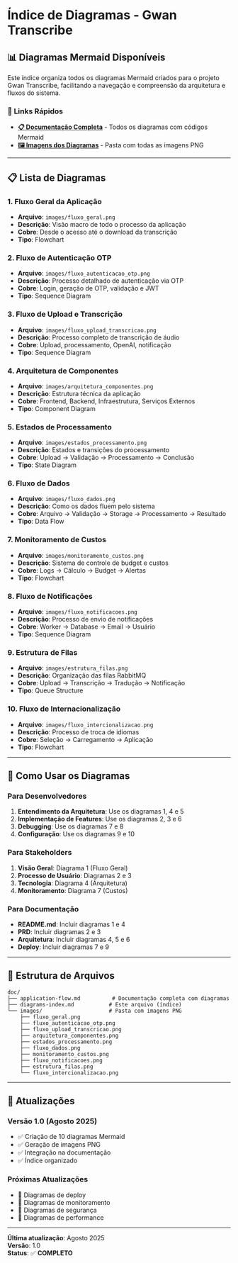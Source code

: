 # Índice de Diagramas - Gwan Transcribe

## 📊 Diagramas Mermaid Disponíveis

Este índice organiza todos os diagramas Mermaid criados para o projeto Gwan Transcribe, facilitando a navegação e compreensão da arquitetura e fluxos do sistema.

### 🔗 Links Rápidos

- **[📋 Documentação Completa](application-flow.md)** - Todos os diagramas com códigos Mermaid
- **[🖼️ Imagens dos Diagramas](images/)** - Pasta com todas as imagens PNG

---

## 📋 Lista de Diagramas

### 1. **Fluxo Geral da Aplicação**
- **Arquivo**: `images/fluxo_geral.png`
- **Descrição**: Visão macro de todo o processo da aplicação
- **Cobre**: Desde o acesso até o download da transcrição
- **Tipo**: Flowchart

### 2. **Fluxo de Autenticação OTP**
- **Arquivo**: `images/fluxo_autenticacao_otp.png`
- **Descrição**: Processo detalhado de autenticação via OTP
- **Cobre**: Login, geração de OTP, validação e JWT
- **Tipo**: Sequence Diagram

### 3. **Fluxo de Upload e Transcrição**
- **Arquivo**: `images/fluxo_upload_transcricao.png`
- **Descrição**: Processo completo de transcrição de áudio
- **Cobre**: Upload, processamento, OpenAI, notificação
- **Tipo**: Sequence Diagram

### 4. **Arquitetura de Componentes**
- **Arquivo**: `images/arquitetura_componentes.png`
- **Descrição**: Estrutura técnica da aplicação
- **Cobre**: Frontend, Backend, Infraestrutura, Serviços Externos
- **Tipo**: Component Diagram

### 5. **Estados de Processamento**
- **Arquivo**: `images/estados_processamento.png`
- **Descrição**: Estados e transições do processamento
- **Cobre**: Upload → Validação → Processamento → Conclusão
- **Tipo**: State Diagram

### 6. **Fluxo de Dados**
- **Arquivo**: `images/fluxo_dados.png`
- **Descrição**: Como os dados fluem pelo sistema
- **Cobre**: Arquivo → Validação → Storage → Processamento → Resultado
- **Tipo**: Data Flow

### 7. **Monitoramento de Custos**
- **Arquivo**: `images/monitoramento_custos.png`
- **Descrição**: Sistema de controle de budget e custos
- **Cobre**: Logs → Cálculo → Budget → Alertas
- **Tipo**: Flowchart

### 8. **Fluxo de Notificações**
- **Arquivo**: `images/fluxo_notificacoes.png`
- **Descrição**: Processo de envio de notificações
- **Cobre**: Worker → Database → Email → Usuário
- **Tipo**: Sequence Diagram

### 9. **Estrutura de Filas**
- **Arquivo**: `images/estrutura_filas.png`
- **Descrição**: Organização das filas RabbitMQ
- **Cobre**: Upload → Transcrição → Tradução → Notificação
- **Tipo**: Queue Structure

### 10. **Fluxo de Internacionalização**
- **Arquivo**: `images/fluxo_intercionalizacao.png`
- **Descrição**: Processo de troca de idiomas
- **Cobre**: Seleção → Carregamento → Aplicação
- **Tipo**: Flowchart

---

## 🎯 Como Usar os Diagramas

### **Para Desenvolvedores**
1. **Entendimento da Arquitetura**: Use os diagramas 1, 4 e 5
2. **Implementação de Features**: Use os diagramas 2, 3 e 6
3. **Debugging**: Use os diagramas 7 e 8
4. **Configuração**: Use os diagramas 9 e 10

### **Para Stakeholders**
1. **Visão Geral**: Diagrama 1 (Fluxo Geral)
2. **Processo de Usuário**: Diagramas 2 e 3
3. **Tecnologia**: Diagrama 4 (Arquitetura)
4. **Monitoramento**: Diagrama 7 (Custos)

### **Para Documentação**
- **README.md**: Incluir diagramas 1 e 4
- **PRD**: Incluir diagramas 2 e 3
- **Arquitetura**: Incluir diagramas 4, 5 e 6
- **Deploy**: Incluir diagramas 7 e 9

---

## 📁 Estrutura de Arquivos

```
doc/
├── application-flow.md          # Documentação completa com diagramas
├── diagrams-index.md           # Este arquivo (índice)
└── images/                     # Pasta com imagens PNG
    ├── fluxo_geral.png
    ├── fluxo_autenticacao_otp.png
    ├── fluxo_upload_transcricao.png
    ├── arquitetura_componentes.png
    ├── estados_processamento.png
    ├── fluxo_dados.png
    ├── monitoramento_custos.png
    ├── fluxo_notificacoes.png
    ├── estrutura_filas.png
    └── fluxo_intercionalizacao.png
```

---

## 🔄 Atualizações

### **Versão 1.0** (Agosto 2025)
- ✅ Criação de 10 diagramas Mermaid
- ✅ Geração de imagens PNG
- ✅ Integração na documentação
- ✅ Índice organizado

### **Próximas Atualizações**
- 🔄 Diagramas de deploy
- 🔄 Diagramas de monitoramento
- 🔄 Diagramas de segurança
- 🔄 Diagramas de performance

---

**Última atualização**: Agosto 2025  
**Versão**: 1.0  
**Status**: ✅ **COMPLETO** 